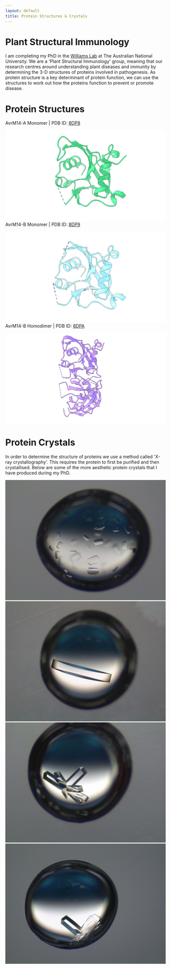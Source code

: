 ```yaml
---
layout: default
title: Protein Structures & Crystals
---
```



# Plant Structural Immunology

I am completing my PhD in the [Williams Lab](https://biology.anu.edu.au/research/groups/williams-group-plant-structural-immunology) at The Australian National University. We are a 'Plant Structural Immunology' group, meaning that our research centres around understanding plant diseases and immunity by determining the 3-D structures of proteins involved in pathogenesis. As protein structure is a key determinant of protein function, we can use the structures to work out how the proteins function to prevent or promote disease.

# Protein Structures 
AvrM14-A Monomer | PDB ID: [8DP8](https://www.rcsb.org/structure/unreleased/8DP8)

![AvrM14-A Monomeric Structure](/assets/images/avrm14_a_monomer.png)
AvrM14-B Monomer | PDB ID: [8DP9](https://www.rcsb.org/structure/unreleased/8DP9)

![AvrM14-B Monomeric Structure](/assets/images/avrm14_b_monomer.png)
AvrM14-B Homodimer | PDB ID: [8DPA](https://www.rcsb.org/structure/unreleased/8DPA)

![AvrM14-B Homodimeric Structure](/assets/images/avrm14_b_dimer.png)

# Protein Crystals 

In order to determine the structure of proteins we use a method called 'X-ray crystallography'. This requires the protein to first be purified and then crystallised. Below are some of the more aesthetic protein crystals that I have produced during my PhD.  

![Protein crystal drop 1](/assets/images/crystal1.JPG)
![Protein crystal drop 2](/assets/images/crystal2.JPG)
![Protein crystal drop 3](/assets/images/crystal3.JPG)
![Protein crystal drop 4](/assets/images/crystal4.JPG)